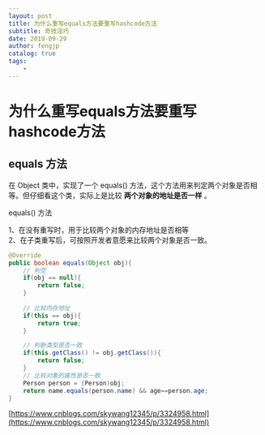 ```yaml
---
layout: post
title: 为什么重写equals方法要重写hashcode方法
subtitle: 奇技淫巧
date: 2019-09-29
author: fengjp
catalog: true
tags:
    - 
---
```


#   为什么重写equals方法要重写hashcode方法


##  equals 方法

在 Object 类中，实现了一个 equals() 方法，这个方法用来判定两个对象是否相等。但仔细看这个类，实际上是比较 __两个对象的地址是否一样__ 。

equals() 方法

1、在没有重写时，用于比较两个对象的内存地址是否相等  
2、在子类重写后，可按照开发者意愿来比较两个对象是否一致。

```java
@Override
public boolean equals(Object obj){
    // 判空
    if(obj == null){  
        return false;  
    }
        
    // 比较内存地址
    if(this == obj){  
        return true;  
    }  

    // 判断类型是否一致
    if(this.getClass() != obj.getClass()){
        return false;
    }  
    // 比较对象的属性是否一致
    Person person = (Person)obj;
    return name.equals(person.name) && age==person.age;
} 
```






[https://www.cnblogs.com/skywang12345/p/3324958.html](https://www.cnblogs.com/skywang12345/p/3324958.html)